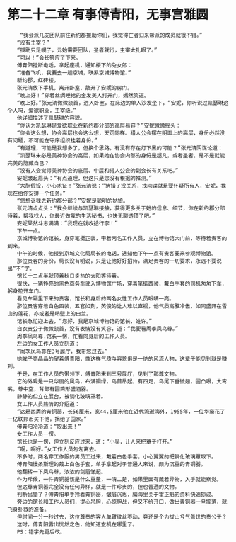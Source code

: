 # 第二十二章 有事傅青阳，无事宫雅圆
        “我会派几支团队前往新约郡援助你们，我觉得亡者归来帮派的成员就很不错。”
       “没有主宰？”
       “援助只是幌子，元始需要团队，圣者就行，主宰太扎眼了。”
       “可以！”会长答应了下来。
       傅青阳挂断电话，拿起座机，通知楼下的兔女郎：
       “准备飞机，我要去一趟京城，联系京城博物馆。”
       新约郡，红砖楼。
       张元清放下手机，离开卧室，敲开了安妮的房门。
       “晚上好！”穿着丝绸睡裙的金发美人打开门，嫣然笑道。
       “晚上好。”张元清微微颔首，进入卧室，在床边的单人沙发坐下，“安妮，你听说过凯瑟琳这个人吗，爱欲职业，主宰级。”
       他详细描述了凯瑟琳的容貌。
       “你认为凯瑟琳是爱欲职业在新约郡分部的高层易容？”安妮微微摇头：
       “你会这么想，协会高层也会这么想，天罚同样。猎人公会摆在明面上的高层，身份必然没有问题，不可能在守序组织挂着身份。”
       “有道理，可能是我想多了，但换个思路，有没有存在灯下黑的可能？”张元清阴谋论道：
       “凯瑟琳未必是美神协会的高层，如果她在协会内部的身份是超凡，或者圣者，是不是就能完美的隐藏自己？
       “没有人会觉得美神协会的底层、中层和猎人公会的副会长有关系吧。”
       安妮皱起眉头：“有点道理，但这只是您没有根据的推测。”
       “大胆假设，小心求证！”张元清说：“猜错了没关系，找间谍就是要怀疑所有人，安妮，我现在给你安排一个任务。”
       “您想让我去新约郡分部？”安妮是聪明的姑娘。
       张元清点点头：“我会继续与凯瑟琳接触，获得更多关于她的信息、细节，你在新约郡分部待着，帮我找人，你最近做我的生活秘书，也快无聊透顶了吧。”
       安妮果然斗志满满：“我现在就收拾行李！”
       下午一点。
       京城博物馆的馆长，身穿笔挺正装，带着两名工作人员，立在博物馆大门前，等待着贵客的到来。
       中午的时候，他接到京城文化局局长的电话，通知他下午一点有贵客要来参观博物馆。
       那位贵客的身份，局长没有明说，只是让他好好招待，满足贵客的一切要求，永远不要说出“不”字。
       馆长十二点半就顶着秋日炎热的太阳等待着。
       很快，一辆铮亮的黑色商务车驶入博物馆广场，穿着笔挺西装，戴白手套的司机匆匆下车，躬身拉开车门。
       看见车厢里下来的贵客，馆长和身后的两名女性工作人员眼睛一亮。
       那位贵客穿着白色西装，五官如刻，英俊的让人难以直视，他气质高雅冷傲，如同盛开在雪山的莲花，亦或者是峭壁上的白兰。
       馆长急忙迎上去，“您好，我是京城博物馆的馆长，姓许。”
       白衣贵公子微微颔首，没有表情没有笑容，道：“我要看周季凤鸟尊。”
       周季凤鸟尊.馆长一愣，忙看向身后的工作人员。
       左边的女工作人员立刻道：
       “周季凤鸟尊在3号展厅，我带您过去。”
       她眸子亮晶晶的望着傅青阳，像这样气质与容貌俱是一绝的风流人物，这辈子能见到就是赚到。
       于是，在工作人员的带领下，傅青阳来到三号展厅，见到了那尊文物。
       它的外观是一只华丽的凤鸟，布满铜绿，鸟首昂起，有四足，鸟尾下垂微翘，圆凸眼，大弯嘴，尊中空，背部有圆筒形盛酒器。
       静静的伫立在展台，被钢化玻璃罩着。
       女工作人员热情的介绍道：
       “这是西周的青铜器，长56厘米，宽44.5厘米他在近代流逝海外，1955年，一位华裔花了一亿联邦币买下他，捐给了国家。”
       傅青阳冷冷道：“取出来！”
       女工作人员一愣。
       馆长也是一愣，但立刻反应过来，道：“小吴，让人来把罩子打开。”
       “啊，啊好。”女工作人员匆匆离去。
       不多时，两名穿工作服的男员工过来，戴着白色手套，小心翼翼的把钢化玻璃罩取下。
       傅青阳慢条斯理的戴上白色手套，单手拿起对于普通人来说，颇为沉重的青铜器。
       他翻转一下凤鸟尊，浓浓的剑眉皱起。
       作为斥候，一件青铜器该是什么重量，一清二楚，如果里面有藏着异物，入手就能察觉。
       但这尊青铜器完全没有任何异样，就是一件珍贵的，但也普通的文物。
       判断出错了？傅青阳单手拎着青铜器，皱眉沉思，脑海里关于霍正魁的资料快速掠过。
       旁边的馆长和工作人员们，提心吊胆，心惊胆战，但又不给开口，做出青铜器一旦摔落，就飞身扑救的准备。
       但时间一分一秒过去，这位尊贵的客人单臂纹丝不动，竟还是个力拔山兮气盖世的贵公子？
       这时，傅青阳露出恍然之色，他知道玄机在哪里了。
       PS：错字先更后改。